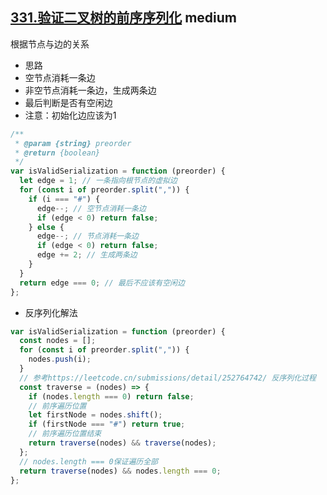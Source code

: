 ## [331.验证二叉树的前序序列化](https://leetcode.cn/problems/verify-preorder-serialization-of-a-binary-tree/) <Badge type="warning">medium</Badge>

根据节点与边的关系

- 思路
- 空节点消耗一条边
- 非空节点消耗一条边，生成两条边
- 最后判断是否有空闲边
- 注意：初始化边应该为1

```js
/**
 * @param {string} preorder
 * @return {boolean}
 */
var isValidSerialization = function (preorder) {
  let edge = 1; // 一条指向根节点的虚拟边
  for (const i of preorder.split(",")) {
    if (i === "#") {
      edge--; // 空节点消耗一条边
      if (edge < 0) return false;
    } else {
      edge--; // 节点消耗一条边
      if (edge < 0) return false;
      edge += 2; // 生成两条边
    }
  }
  return edge === 0; // 最后不应该有空闲边
};
```

- 反序列化解法

```js
var isValidSerialization = function (preorder) {
  const nodes = [];
  for (const i of preorder.split(",")) {
    nodes.push(i);
  }
  // 参考https://leetcode.cn/submissions/detail/252764742/ 反序列化过程
  const traverse = (nodes) => {
    if (nodes.length === 0) return false;
    // 前序遍历位置
    let firstNode = nodes.shift();
    if (firstNode === "#") return true;
    // 前序遍历位置结束
    return traverse(nodes) && traverse(nodes);
  };
  // nodes.length === 0保证遍历全部
  return traverse(nodes) && nodes.length === 0;
};
```
